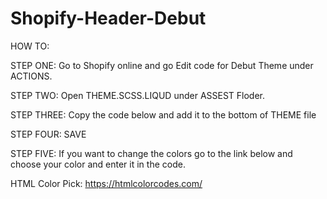 # Shopify-Header-Debut
HOW TO:

STEP ONE: Go to Shopify online and go Edit code for Debut Theme under ACTIONS.

STEP TWO: Open THEME.SCSS.LIQUD under ASSEST Floder.

STEP THREE: Copy the code below and add it to the bottom of THEME file

STEP FOUR: SAVE

STEP FIVE: If you want to change the colors go to the link below and choose your color and enter it in the code.

HTML Color Pick:
https://htmlcolorcodes.com/
